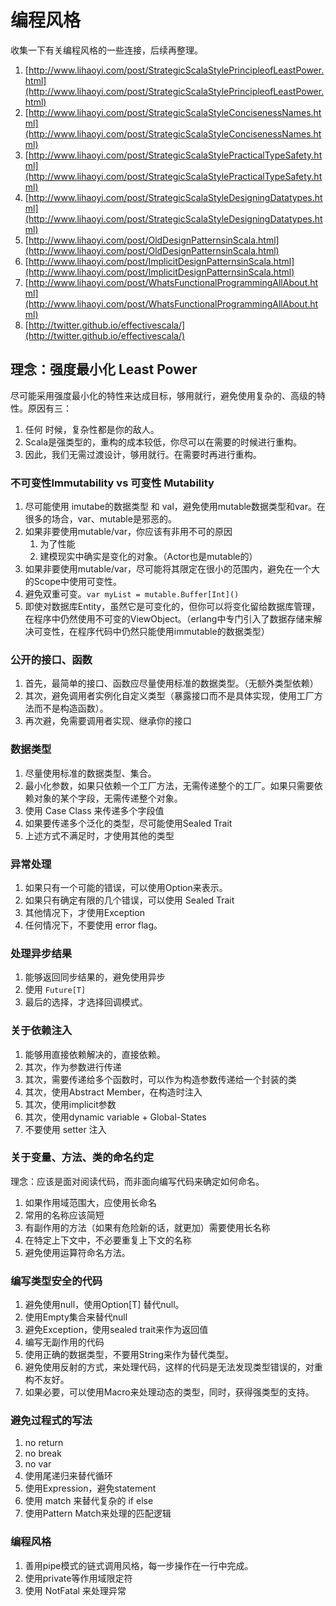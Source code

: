 # 编程风格

收集一下有关编程风格的一些连接，后续再整理。

1. [http://www.lihaoyi.com/post/StrategicScalaStylePrincipleofLeastPower.html](http://www.lihaoyi.com/post/StrategicScalaStylePrincipleofLeastPower.html)
2. [http://www.lihaoyi.com/post/StrategicScalaStyleConcisenessNames.html](http://www.lihaoyi.com/post/StrategicScalaStyleConcisenessNames.html)
3. [http://www.lihaoyi.com/post/StrategicScalaStylePracticalTypeSafety.html](http://www.lihaoyi.com/post/StrategicScalaStylePracticalTypeSafety.html)
4. [http://www.lihaoyi.com/post/StrategicScalaStyleDesigningDatatypes.html](http://www.lihaoyi.com/post/StrategicScalaStyleDesigningDatatypes.html)
5. [http://www.lihaoyi.com/post/OldDesignPatternsinScala.html](http://www.lihaoyi.com/post/OldDesignPatternsinScala.html)
6. [http://www.lihaoyi.com/post/ImplicitDesignPatternsinScala.html](http://www.lihaoyi.com/post/ImplicitDesignPatternsinScala.html)
7. [http://www.lihaoyi.com/post/WhatsFunctionalProgrammingAllAbout.html](http://www.lihaoyi.com/post/WhatsFunctionalProgrammingAllAbout.html)
8. [http://twitter.github.io/effectivescala/](http://twitter.github.io/effectivescala/)

## 理念：强度最小化 Least Power

尽可能采用强度最小化的特性来达成目标，够用就行，避免使用复杂的、高级的特性。原因有三：

1. 任何 时候，复杂性都是你的敌人。
2. Scala是强类型的，重构的成本较低，你尽可以在需要的时候进行重构。
3. 因此，我们无需过渡设计，够用就行。在需要时再进行重构。

### 不可变性Immutability vs 可变性 Mutability

1. 尽可能使用 imutabe的数据类型 和 val，避免使用mutable数据类型和var。在很多的场合，var、mutable是邪恶的。
2. 如果非要使用mutable/var，你应该有非用不可的原因
   1. 为了性能
   2. 建模现实中确实是变化的对象。（Actor也是mutable的）
3. 如果非要使用mutable/var，尽可能将其限定在很小的范围内，避免在一个大的Scope中使用可变性。
4. 避免双重可变。`var myList = mutable.Buffer[Int]()`
5. 即使对数据库Entity，虽然它是可变化的，但你可以将变化留给数据库管理，在程序中仍然使用不可变的ViewObject。（erlang中专门引入了数据存储来解决可变性，在程序代码中仍然只能使用immutable的数据类型）

### 公开的接口、函数

1. 首先，最简单的接口、函数应尽量使用标准的数据类型。（无额外类型依赖）
2. 其次，避免调用者实例化自定义类型（暴露接口而不是具体实现，使用工厂方法而不是构造函数）。
3. 再次避，免需要调用者实现、继承你的接口

### 数据类型

1. 尽量使用标准的数据类型、集合。
2. 最小化参数，如果只依赖一个工厂方法，无需传递整个的工厂。如果只需要依赖对象的某个字段，无需传递整个对象。
3. 使用 Case Class 来传递多个字段值
4. 如果要传递多个泛化的类型，尽可能使用Sealed Trait
5. 上述方式不满足时，才使用其他的类型

### 异常处理

1. 如果只有一个可能的错误，可以使用Option来表示。
2. 如果只有确定有限的几个错误，可以使用 Sealed Trait
3. 其他情况下，才使用Exception
4. 任何情况下，不要使用 error flag。

### 处理异步结果

1. 能够返回同步结果的，避免使用异步
2. 使用 `Future[T]`
3. 最后的选择，才选择回调模式。

### 关于依赖注入

1. 能够用直接依赖解决的，直接依赖。
2. 其次，作为参数进行传递
3. 其次，需要传递给多个函数时，可以作为构造参数传递给一个封装的类
4. 其次，使用Abstract Member，在构造时注入
5. 其次，使用implicit参数
6. 其次，使用dynamic variable + Global-States
7. 不要使用 setter 注入

### 关于变量、方法、类的命名约定

理念：应该是面对阅读代码，而非面向编写代码来确定如何命名。

1. 如果作用域范围大，应使用长命名
2. 常用的名称应该简短
3. 有副作用的方法（如果有危险新的话，就更加）需要使用长名称
4. 在特定上下文中，不必要重复上下文的名称
5. 避免使用运算符命名方法。

### 编写类型安全的代码

1. 避免使用null，使用Option\[T\] 替代null。
2. 使用Empty集合来替代null
3. 避免Exception，使用sealed trait来作为返回值
4. 编写无副作用的代码
5. 使用正确的数据类型，不要用String来作为替代类型。 
6. 避免使用反射的方式，来处理代码，这样的代码是无法发现类型错误的，对重构不友好。
7. 如果必要，可以使用Macro来处理动态的类型，同时，获得强类型的支持。

### 避免过程式的写法

1. no return
2. no break
3. no var
4. 使用尾递归来替代循环
5. 使用Expression，避免statement
6. 使用 match 来替代复杂的 if else
7.  使用Pattern Match来处理的匹配逻辑

### 编程风格

1. 善用pipe模式的链式调用风格，每一步操作在一行中完成。
2. 使用private等作用域限定符
3. 使用 NotFatal 来处理异常



